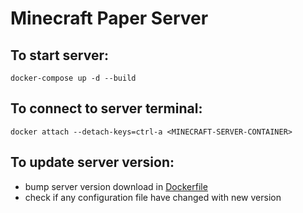 # Minecraft Paper Server

## To start server:
`docker-compose up -d --build`

## To connect to server terminal:
`docker attach --detach-keys=ctrl-a <MINECRAFT-SERVER-CONTAINER>`

## To update server version:
- bump server version download in [Dockerfile](./Dockerfile)
- check if any configuration file have changed with new version
